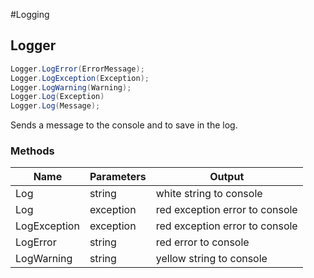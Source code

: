 #Logging
## Logger

```csharp
Logger.LogError(ErrorMessage);
Logger.LogException(Exception);
Logger.LogWarning(Warning);
Logger.Log(Exception)
Logger.Log(Message);
```

Sends a message to the console and to save in the log.

### Methods
Name | Parameters | Output
---------- | ---------- | ----------
Log | string | white string to console
Log | exception | red exception error to console
LogException | exception | red exception error to console
LogError | string | red error to console
LogWarning | string | yellow string to console
